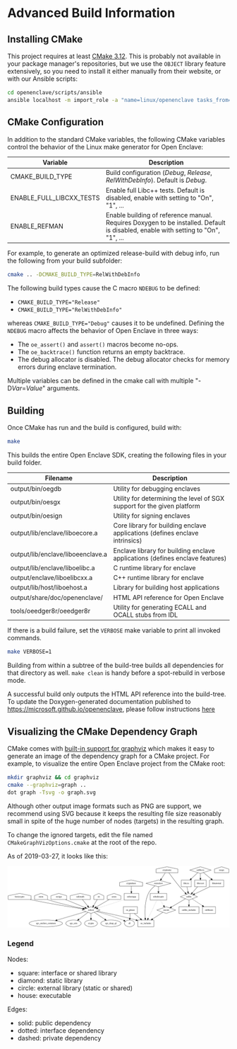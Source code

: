 # Advanced Build Information

## Installing CMake

This project requires at least [CMake 3.12](https://cmake.org/download/). This
is probably not available in your package manager's repositories, but we use the
`OBJECT` library feature extensively, so you need to install it either manually
from their website, or with our Ansible scripts:

```bash
cd openenclave/scripts/ansible
ansible localhost -m import_role -a "name=linux/openenclave tasks_from=environment-setup.yml" --become --ask-become-pass
```

## CMake Configuration

In addition to the standard CMake variables, the following CMake variables
control the behavior of the Linux make generator for Open Enclave:

| Variable                 | Description                                          |
|--------------------------|------------------------------------------------------|
| CMAKE_BUILD_TYPE         | Build configuration (*Debug*, *Release*, *RelWithDebInfo*). Default is *Debug*. |
| ENABLE_FULL_LIBCXX_TESTS | Enable full Libc++ tests. Default is disabled, enable with setting to "On", "1", ... |
| ENABLE_REFMAN            | Enable building of reference manual. Requires Doxygen to be installed. Default is disabled, enable with setting to "On", "1", ... |

For example, to generate an optimized release-build with debug info, run the following
from your build subfolder:

```bash
cmake .. -DCMAKE_BUILD_TYPE=RelWithDebInfo
```

The following build types cause the C macro `NDEBUG` to be defined:

- `CMAKE_BUILD_TYPE="Release"`
- `CMAKE_BUILD_TYPE="RelWithDebInfo"`

whereas `CMAKE_BUILD_TYPE="Debug"` causes it to be undefined. Defining the
`NDEBUG` macro affects the behavior of Open Enclave in three ways:

- The `oe_assert()` and `assert()` macros become no-ops.
- The `oe_backtrace()` function returns an empty backtrace.
- The debug allocator is disabled. The debug allocator checks for memory errors
during enclave termination.

Multiple variables can be defined in the cmake call with multiple "-D*Var*=*Value*" arguments.

## Building

Once CMake has run and the build is configured, build with:

```bash
make
```

This builds the entire Open Enclave SDK, creating the following files in your build folder.

| Filename                          | Description                                           |
|-----------------------------------|-------------------------------------------------------|
| output/bin/oegdb                  | Utility for debugging enclaves                        |
| output/bin/oesgx                  | Utility for determining the level of SGX support for the given platform |
| output/bin/oesign                 | Utility for signing enclaves                          |
| output/lib/enclave/liboecore.a    | Core library for building enclave applications (defines enclave intrinsics) |
| output/lib/enclave/liboeenclave.a | Enclave library for building enclave applications (defines enclave features) |
| output/lib/enclave/liboelibc.a    | C runtime library for enclave                         |
| output/enclave/liboelibcxx.a      | C++ runtime library for enclave                       |
| output/lib/host/liboehost.a       | Library for building host applications                |
| output/share/doc/openenclave/     | HTML API reference for Open Enclave                   |
| tools/oeedger8r/oeedger8r         | Utility for generating ECALL and OCALL stubs from IDL |

If there is a build failure, set the `VERBOSE` make variable to print all invoked commands.

```bash
make VERBOSE=1
```

Building from within a subtree of the build-tree builds all dependencies for that directory as well.
`make clean` is handy before a spot-rebuild in verbose mode.

A successful build only outputs the HTML API reference into the build-tree.
To update the Doxygen-generated documentation published to https://microsoft.github.io/openenclave,
please follow instructions [here](/docs/refman/doxygen-howto.md)

## Visualizing the CMake Dependency Graph

CMake comes with [built-in support for
graphviz](https://cmake.org/cmake/help/latest/module/CMakeGraphVizOptions.html)
which makes it easy to generate an image of the dependency graph for a CMake
project. For example, to visualize the entire Open Enclave project from the
CMake root:

```bash
mkdir graphviz && cd graphviz
cmake --graphviz=graph ..
dot graph -Tsvg -o graph.svg
```

Although other output image formats such as PNG are support, we recommend using
SVG because it keeps the resulting file size reasonably small in spite of the
huge number of nodes (targets) in the resulting graph.

To change the ignored targets, edit the file named `CMakeGraphVizOptions.cmake`
at the root of the repo.

As of 2019-03-27, it looks like this:

![CMake Dependency Graph](/docs/GettingStartedDocs/DependencyGraph.svg)

### Legend

Nodes:

- square: interface or shared library
- diamond: static library
- circle: external library (static or shared)
- house: executable

Edges:

- solid: public dependency
- dotted: interface dependency
- dashed: private dependency
